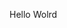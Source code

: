 Hello Wolrd






























































































































































































































































































































































































































































































































































































































































































































































































































































































































































































































































































































































































































































































































































































































































































































































































































































































































































































































































































































































































































































































































































































































































































































































































































































































































































































































































































































































































































































































































































































































































































































































































































































































































































































































































































































































































































































































































































































































































































































































































































































































































































































































































































